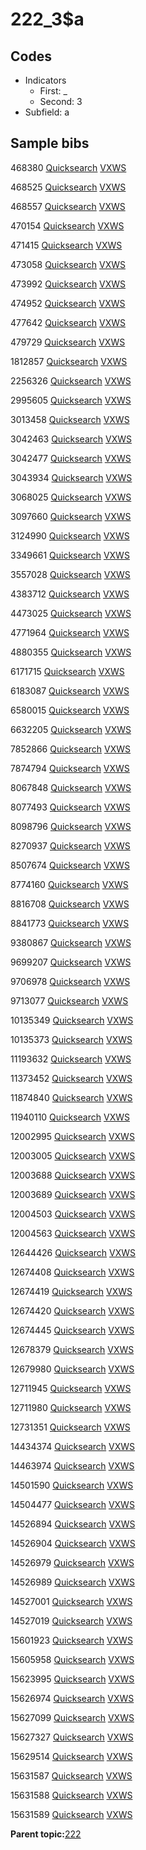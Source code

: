 # 222\_3$a

## Codes

-   Indicators
    -   First: \_
    -   Second: 3
-   Subfield: a

## Sample bibs

468380 [Quicksearch](https://search.library.yale.edu/catalog/468380) [VXWS](http://prodorbis.library.yale.edu:7014/vxws/GetHoldingsService?bibId=468380)

468525 [Quicksearch](https://search.library.yale.edu/catalog/468525) [VXWS](http://prodorbis.library.yale.edu:7014/vxws/GetHoldingsService?bibId=468525)

468557 [Quicksearch](https://search.library.yale.edu/catalog/468557) [VXWS](http://prodorbis.library.yale.edu:7014/vxws/GetHoldingsService?bibId=468557)

470154 [Quicksearch](https://search.library.yale.edu/catalog/470154) [VXWS](http://prodorbis.library.yale.edu:7014/vxws/GetHoldingsService?bibId=470154)

471415 [Quicksearch](https://search.library.yale.edu/catalog/471415) [VXWS](http://prodorbis.library.yale.edu:7014/vxws/GetHoldingsService?bibId=471415)

473058 [Quicksearch](https://search.library.yale.edu/catalog/473058) [VXWS](http://prodorbis.library.yale.edu:7014/vxws/GetHoldingsService?bibId=473058)

473992 [Quicksearch](https://search.library.yale.edu/catalog/473992) [VXWS](http://prodorbis.library.yale.edu:7014/vxws/GetHoldingsService?bibId=473992)

474952 [Quicksearch](https://search.library.yale.edu/catalog/474952) [VXWS](http://prodorbis.library.yale.edu:7014/vxws/GetHoldingsService?bibId=474952)

477642 [Quicksearch](https://search.library.yale.edu/catalog/477642) [VXWS](http://prodorbis.library.yale.edu:7014/vxws/GetHoldingsService?bibId=477642)

479729 [Quicksearch](https://search.library.yale.edu/catalog/479729) [VXWS](http://prodorbis.library.yale.edu:7014/vxws/GetHoldingsService?bibId=479729)

1812857 [Quicksearch](https://search.library.yale.edu/catalog/1812857) [VXWS](http://prodorbis.library.yale.edu:7014/vxws/GetHoldingsService?bibId=1812857)

2256326 [Quicksearch](https://search.library.yale.edu/catalog/2256326) [VXWS](http://prodorbis.library.yale.edu:7014/vxws/GetHoldingsService?bibId=2256326)

2995605 [Quicksearch](https://search.library.yale.edu/catalog/2995605) [VXWS](http://prodorbis.library.yale.edu:7014/vxws/GetHoldingsService?bibId=2995605)

3013458 [Quicksearch](https://search.library.yale.edu/catalog/3013458) [VXWS](http://prodorbis.library.yale.edu:7014/vxws/GetHoldingsService?bibId=3013458)

3042463 [Quicksearch](https://search.library.yale.edu/catalog/3042463) [VXWS](http://prodorbis.library.yale.edu:7014/vxws/GetHoldingsService?bibId=3042463)

3042477 [Quicksearch](https://search.library.yale.edu/catalog/3042477) [VXWS](http://prodorbis.library.yale.edu:7014/vxws/GetHoldingsService?bibId=3042477)

3043934 [Quicksearch](https://search.library.yale.edu/catalog/3043934) [VXWS](http://prodorbis.library.yale.edu:7014/vxws/GetHoldingsService?bibId=3043934)

3068025 [Quicksearch](https://search.library.yale.edu/catalog/3068025) [VXWS](http://prodorbis.library.yale.edu:7014/vxws/GetHoldingsService?bibId=3068025)

3097660 [Quicksearch](https://search.library.yale.edu/catalog/3097660) [VXWS](http://prodorbis.library.yale.edu:7014/vxws/GetHoldingsService?bibId=3097660)

3124990 [Quicksearch](https://search.library.yale.edu/catalog/3124990) [VXWS](http://prodorbis.library.yale.edu:7014/vxws/GetHoldingsService?bibId=3124990)

3349661 [Quicksearch](https://search.library.yale.edu/catalog/3349661) [VXWS](http://prodorbis.library.yale.edu:7014/vxws/GetHoldingsService?bibId=3349661)

3557028 [Quicksearch](https://search.library.yale.edu/catalog/3557028) [VXWS](http://prodorbis.library.yale.edu:7014/vxws/GetHoldingsService?bibId=3557028)

4383712 [Quicksearch](https://search.library.yale.edu/catalog/4383712) [VXWS](http://prodorbis.library.yale.edu:7014/vxws/GetHoldingsService?bibId=4383712)

4473025 [Quicksearch](https://search.library.yale.edu/catalog/4473025) [VXWS](http://prodorbis.library.yale.edu:7014/vxws/GetHoldingsService?bibId=4473025)

4771964 [Quicksearch](https://search.library.yale.edu/catalog/4771964) [VXWS](http://prodorbis.library.yale.edu:7014/vxws/GetHoldingsService?bibId=4771964)

4880355 [Quicksearch](https://search.library.yale.edu/catalog/4880355) [VXWS](http://prodorbis.library.yale.edu:7014/vxws/GetHoldingsService?bibId=4880355)

6171715 [Quicksearch](https://search.library.yale.edu/catalog/6171715) [VXWS](http://prodorbis.library.yale.edu:7014/vxws/GetHoldingsService?bibId=6171715)

6183087 [Quicksearch](https://search.library.yale.edu/catalog/6183087) [VXWS](http://prodorbis.library.yale.edu:7014/vxws/GetHoldingsService?bibId=6183087)

6580015 [Quicksearch](https://search.library.yale.edu/catalog/6580015) [VXWS](http://prodorbis.library.yale.edu:7014/vxws/GetHoldingsService?bibId=6580015)

6632205 [Quicksearch](https://search.library.yale.edu/catalog/6632205) [VXWS](http://prodorbis.library.yale.edu:7014/vxws/GetHoldingsService?bibId=6632205)

7852866 [Quicksearch](https://search.library.yale.edu/catalog/7852866) [VXWS](http://prodorbis.library.yale.edu:7014/vxws/GetHoldingsService?bibId=7852866)

7874794 [Quicksearch](https://search.library.yale.edu/catalog/7874794) [VXWS](http://prodorbis.library.yale.edu:7014/vxws/GetHoldingsService?bibId=7874794)

8067848 [Quicksearch](https://search.library.yale.edu/catalog/8067848) [VXWS](http://prodorbis.library.yale.edu:7014/vxws/GetHoldingsService?bibId=8067848)

8077493 [Quicksearch](https://search.library.yale.edu/catalog/8077493) [VXWS](http://prodorbis.library.yale.edu:7014/vxws/GetHoldingsService?bibId=8077493)

8098796 [Quicksearch](https://search.library.yale.edu/catalog/8098796) [VXWS](http://prodorbis.library.yale.edu:7014/vxws/GetHoldingsService?bibId=8098796)

8270937 [Quicksearch](https://search.library.yale.edu/catalog/8270937) [VXWS](http://prodorbis.library.yale.edu:7014/vxws/GetHoldingsService?bibId=8270937)

8507674 [Quicksearch](https://search.library.yale.edu/catalog/8507674) [VXWS](http://prodorbis.library.yale.edu:7014/vxws/GetHoldingsService?bibId=8507674)

8774160 [Quicksearch](https://search.library.yale.edu/catalog/8774160) [VXWS](http://prodorbis.library.yale.edu:7014/vxws/GetHoldingsService?bibId=8774160)

8816708 [Quicksearch](https://search.library.yale.edu/catalog/8816708) [VXWS](http://prodorbis.library.yale.edu:7014/vxws/GetHoldingsService?bibId=8816708)

8841773 [Quicksearch](https://search.library.yale.edu/catalog/8841773) [VXWS](http://prodorbis.library.yale.edu:7014/vxws/GetHoldingsService?bibId=8841773)

9380867 [Quicksearch](https://search.library.yale.edu/catalog/9380867) [VXWS](http://prodorbis.library.yale.edu:7014/vxws/GetHoldingsService?bibId=9380867)

9699207 [Quicksearch](https://search.library.yale.edu/catalog/9699207) [VXWS](http://prodorbis.library.yale.edu:7014/vxws/GetHoldingsService?bibId=9699207)

9706978 [Quicksearch](https://search.library.yale.edu/catalog/9706978) [VXWS](http://prodorbis.library.yale.edu:7014/vxws/GetHoldingsService?bibId=9706978)

9713077 [Quicksearch](https://search.library.yale.edu/catalog/9713077) [VXWS](http://prodorbis.library.yale.edu:7014/vxws/GetHoldingsService?bibId=9713077)

10135349 [Quicksearch](https://search.library.yale.edu/catalog/10135349) [VXWS](http://prodorbis.library.yale.edu:7014/vxws/GetHoldingsService?bibId=10135349)

10135373 [Quicksearch](https://search.library.yale.edu/catalog/10135373) [VXWS](http://prodorbis.library.yale.edu:7014/vxws/GetHoldingsService?bibId=10135373)

11193632 [Quicksearch](https://search.library.yale.edu/catalog/11193632) [VXWS](http://prodorbis.library.yale.edu:7014/vxws/GetHoldingsService?bibId=11193632)

11373452 [Quicksearch](https://search.library.yale.edu/catalog/11373452) [VXWS](http://prodorbis.library.yale.edu:7014/vxws/GetHoldingsService?bibId=11373452)

11874840 [Quicksearch](https://search.library.yale.edu/catalog/11874840) [VXWS](http://prodorbis.library.yale.edu:7014/vxws/GetHoldingsService?bibId=11874840)

11940110 [Quicksearch](https://search.library.yale.edu/catalog/11940110) [VXWS](http://prodorbis.library.yale.edu:7014/vxws/GetHoldingsService?bibId=11940110)

12002995 [Quicksearch](https://search.library.yale.edu/catalog/12002995) [VXWS](http://prodorbis.library.yale.edu:7014/vxws/GetHoldingsService?bibId=12002995)

12003005 [Quicksearch](https://search.library.yale.edu/catalog/12003005) [VXWS](http://prodorbis.library.yale.edu:7014/vxws/GetHoldingsService?bibId=12003005)

12003688 [Quicksearch](https://search.library.yale.edu/catalog/12003688) [VXWS](http://prodorbis.library.yale.edu:7014/vxws/GetHoldingsService?bibId=12003688)

12003689 [Quicksearch](https://search.library.yale.edu/catalog/12003689) [VXWS](http://prodorbis.library.yale.edu:7014/vxws/GetHoldingsService?bibId=12003689)

12004503 [Quicksearch](https://search.library.yale.edu/catalog/12004503) [VXWS](http://prodorbis.library.yale.edu:7014/vxws/GetHoldingsService?bibId=12004503)

12004563 [Quicksearch](https://search.library.yale.edu/catalog/12004563) [VXWS](http://prodorbis.library.yale.edu:7014/vxws/GetHoldingsService?bibId=12004563)

12644426 [Quicksearch](https://search.library.yale.edu/catalog/12644426) [VXWS](http://prodorbis.library.yale.edu:7014/vxws/GetHoldingsService?bibId=12644426)

12674408 [Quicksearch](https://search.library.yale.edu/catalog/12674408) [VXWS](http://prodorbis.library.yale.edu:7014/vxws/GetHoldingsService?bibId=12674408)

12674419 [Quicksearch](https://search.library.yale.edu/catalog/12674419) [VXWS](http://prodorbis.library.yale.edu:7014/vxws/GetHoldingsService?bibId=12674419)

12674420 [Quicksearch](https://search.library.yale.edu/catalog/12674420) [VXWS](http://prodorbis.library.yale.edu:7014/vxws/GetHoldingsService?bibId=12674420)

12674445 [Quicksearch](https://search.library.yale.edu/catalog/12674445) [VXWS](http://prodorbis.library.yale.edu:7014/vxws/GetHoldingsService?bibId=12674445)

12678379 [Quicksearch](https://search.library.yale.edu/catalog/12678379) [VXWS](http://prodorbis.library.yale.edu:7014/vxws/GetHoldingsService?bibId=12678379)

12679980 [Quicksearch](https://search.library.yale.edu/catalog/12679980) [VXWS](http://prodorbis.library.yale.edu:7014/vxws/GetHoldingsService?bibId=12679980)

12711945 [Quicksearch](https://search.library.yale.edu/catalog/12711945) [VXWS](http://prodorbis.library.yale.edu:7014/vxws/GetHoldingsService?bibId=12711945)

12711980 [Quicksearch](https://search.library.yale.edu/catalog/12711980) [VXWS](http://prodorbis.library.yale.edu:7014/vxws/GetHoldingsService?bibId=12711980)

12731351 [Quicksearch](https://search.library.yale.edu/catalog/12731351) [VXWS](http://prodorbis.library.yale.edu:7014/vxws/GetHoldingsService?bibId=12731351)

14434374 [Quicksearch](https://search.library.yale.edu/catalog/14434374) [VXWS](http://prodorbis.library.yale.edu:7014/vxws/GetHoldingsService?bibId=14434374)

14463974 [Quicksearch](https://search.library.yale.edu/catalog/14463974) [VXWS](http://prodorbis.library.yale.edu:7014/vxws/GetHoldingsService?bibId=14463974)

14501590 [Quicksearch](https://search.library.yale.edu/catalog/14501590) [VXWS](http://prodorbis.library.yale.edu:7014/vxws/GetHoldingsService?bibId=14501590)

14504477 [Quicksearch](https://search.library.yale.edu/catalog/14504477) [VXWS](http://prodorbis.library.yale.edu:7014/vxws/GetHoldingsService?bibId=14504477)

14526894 [Quicksearch](https://search.library.yale.edu/catalog/14526894) [VXWS](http://prodorbis.library.yale.edu:7014/vxws/GetHoldingsService?bibId=14526894)

14526904 [Quicksearch](https://search.library.yale.edu/catalog/14526904) [VXWS](http://prodorbis.library.yale.edu:7014/vxws/GetHoldingsService?bibId=14526904)

14526979 [Quicksearch](https://search.library.yale.edu/catalog/14526979) [VXWS](http://prodorbis.library.yale.edu:7014/vxws/GetHoldingsService?bibId=14526979)

14526989 [Quicksearch](https://search.library.yale.edu/catalog/14526989) [VXWS](http://prodorbis.library.yale.edu:7014/vxws/GetHoldingsService?bibId=14526989)

14527001 [Quicksearch](https://search.library.yale.edu/catalog/14527001) [VXWS](http://prodorbis.library.yale.edu:7014/vxws/GetHoldingsService?bibId=14527001)

14527019 [Quicksearch](https://search.library.yale.edu/catalog/14527019) [VXWS](http://prodorbis.library.yale.edu:7014/vxws/GetHoldingsService?bibId=14527019)

15601923 [Quicksearch](https://search.library.yale.edu/catalog/15601923) [VXWS](http://prodorbis.library.yale.edu:7014/vxws/GetHoldingsService?bibId=15601923)

15605958 [Quicksearch](https://search.library.yale.edu/catalog/15605958) [VXWS](http://prodorbis.library.yale.edu:7014/vxws/GetHoldingsService?bibId=15605958)

15623995 [Quicksearch](https://search.library.yale.edu/catalog/15623995) [VXWS](http://prodorbis.library.yale.edu:7014/vxws/GetHoldingsService?bibId=15623995)

15626974 [Quicksearch](https://search.library.yale.edu/catalog/15626974) [VXWS](http://prodorbis.library.yale.edu:7014/vxws/GetHoldingsService?bibId=15626974)

15627099 [Quicksearch](https://search.library.yale.edu/catalog/15627099) [VXWS](http://prodorbis.library.yale.edu:7014/vxws/GetHoldingsService?bibId=15627099)

15627327 [Quicksearch](https://search.library.yale.edu/catalog/15627327) [VXWS](http://prodorbis.library.yale.edu:7014/vxws/GetHoldingsService?bibId=15627327)

15629514 [Quicksearch](https://search.library.yale.edu/catalog/15629514) [VXWS](http://prodorbis.library.yale.edu:7014/vxws/GetHoldingsService?bibId=15629514)

15631587 [Quicksearch](https://search.library.yale.edu/catalog/15631587) [VXWS](http://prodorbis.library.yale.edu:7014/vxws/GetHoldingsService?bibId=15631587)

15631588 [Quicksearch](https://search.library.yale.edu/catalog/15631588) [VXWS](http://prodorbis.library.yale.edu:7014/vxws/GetHoldingsService?bibId=15631588)

15631589 [Quicksearch](https://search.library.yale.edu/catalog/15631589) [VXWS](http://prodorbis.library.yale.edu:7014/vxws/GetHoldingsService?bibId=15631589)

**Parent topic:**[222](../../tags/222/222.md)

